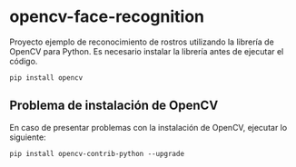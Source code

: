 # opencv-face-recognition
Proyecto ejemplo de reconocimiento de rostros utilizando la librería de OpenCV para Python. Es necesario instalar la librería antes de ejecutar el código.
```
pip install opencv
```
## Problema de instalación de OpenCV
En caso de presentar problemas con la instalación de OpenCV, ejecutar lo siguiente:
```
pip install opencv-contrib-python --upgrade
```